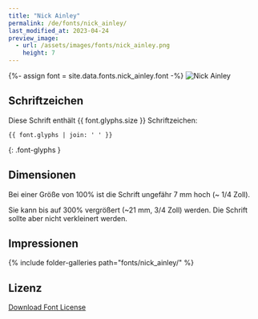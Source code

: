 ```yaml
---
title: "Nick Ainley"
permalink: /de/fonts/nick_ainley/
last_modified_at: 2023-04-24
preview_image:
  - url: /assets/images/fonts/nick_ainley.png
    height: 7
---
```

{%- assign font = site.data.fonts.nick_ainley.font -%}
![Nick Ainley](/assets/images/fonts/nick_ainley.png)

## Schriftzeichen

Diese Schrift enthält  {{ font.glyphs.size }} Schriftzeichen:

```
{{ font.glyphs | join: ' ' }}
```
{: .font-glyphs }

## Dimensionen

Bei einer Größe von 100% ist die Schrift ungefähr 7 mm hoch (~ 1/4 Zoll).

Sie kann bis auf 300% vergrößert (~21 mm, 3/4 Zoll) werden. Die Schrift sollte aber nicht verkleinert werden.

## Impressionen

{% include folder-galleries path="fonts/nick_ainley/" %}

## Lizenz

[Download Font License](https://github.com/inkstitch/inkstitch/tree/main/fonts/nick_ainley/LICENSE)
